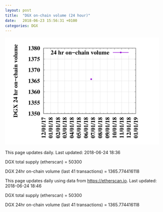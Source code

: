```yaml
---
layout: post
title:  "DGX on-chain volume (24 hour)"
date:   2018-06-23 15:56:31 +0100
categories: DGX
---
```


![DGX volume graph](dgxvolume_scripts/out.png)


This page updates daily. Last updated:
2018-06-24 18:36

DGX total supply (etherscan) = 50300

DGX 24hr on-chain volume (last 41 transactions) = 1365.774416118

This page updates daily using data from https://etherscan.io. Last updated:
2018-06-24 18:46

DGX total supply (etherscan) = 50300

DGX 24hr on-chain volume (last 41 transactions) = 1365.774416118

